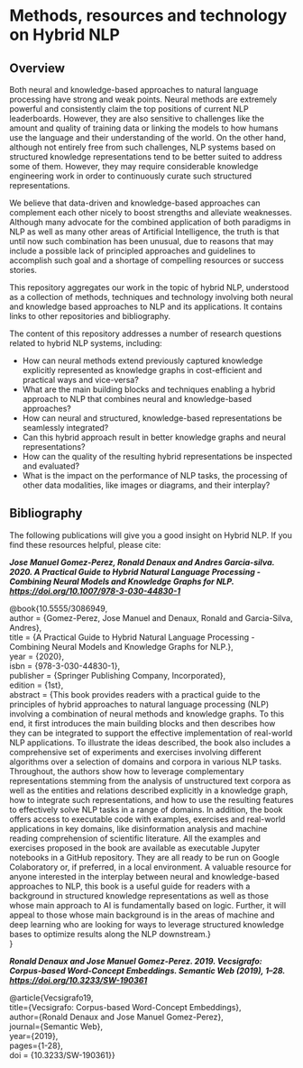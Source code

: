 # Methods, resources and technology on Hybrid NLP

## Overview
Both neural and knowledge-based approaches to natural language processing have strong and weak points. Neural methods are extremely powerful and consistently claim the top positions of current NLP leaderboards. However, they are also sensitive to challenges like the amount and quality of training data or linking the models to how humans use the language and their understanding of the world. On the other hand, although not entirely free from such challenges, NLP systems based on structured knowledge representations tend to be better suited to address some of them. However, they may require considerable knowledge engineering work in order to continuously curate such structured representations. 

We believe that data-driven and knowledge-based approaches can complement each other nicely to boost strengths and alleviate weaknesses. Although many advocate for the combined application of both paradigms in NLP as well as many other areas of Artificial Intelligence, the truth is that until now such combination has been unusual, due to reasons that may include a possible lack of principled approaches and guidelines to accomplish such goal and a shortage of compelling resources or success stories. 

This repository aggregates our work in the topic of hybrid NLP, understood as a collection of methods, techniques and technology involving both neural and knowledge based approaches to NLP and its applications. It contains links to other repositories and bibliography.

The content of this repository addresses a number of research questions related to hybrid NLP systems, including: 
* How can neural methods extend previously captured knowledge explicitly represented as knowledge graphs in cost-efficient and practical ways and vice-versa?
* What are the main building blocks and techniques enabling a hybrid approach to NLP that combines neural and knowledge-based approaches?
* How can neural and structured, knowledge-based representations be seamlessly integrated?
* Can this hybrid approach result in better knowledge graphs and neural representations?
* How can the quality of the resulting hybrid representations be inspected and evaluated?
* What is the impact on the performance of NLP tasks, the processing of other data modalities, like images or diagrams, and their interplay?

## Bibliography

The following publications will give you a good insight on Hybrid NLP. If you find these resources helpful, please cite:

**_Jose Manuel Gomez-Perez, Ronald Denaux and Andres Garcia-silva. 2020. A Practical Guide to Hybrid Natural Language Processing - Combining Neural Models and Knowledge Graphs for NLP. https://doi.org/10.1007/978-3-030-44830-1_**

@book{10.5555/3086949,  
author = {Gomez-Perez, Jose Manuel and Denaux, Ronald and Garcia-Silva, Andres},  
title = {A Practical Guide to Hybrid Natural Language Processing - Combining Neural Models and Knowledge Graphs for NLP.},  
year = {2020},  
isbn = {978-3-030-44830-1},  
publisher = {Springer Publishing Company, Incorporated},  
edition = {1st},  
abstract = {This book provides readers with a practical guide to the principles of hybrid approaches to natural language processing (NLP) involving a combination of neural methods and knowledge graphs. To this end, it first introduces the main building blocks and then describes how they can be integrated to support the effective implementation of real-world NLP applications. To illustrate the ideas described, the book also includes a comprehensive set of experiments and exercises involving different algorithms over a selection of domains and corpora in various NLP tasks. Throughout, the authors show how to leverage complementary representations stemming from the analysis of unstructured text corpora as well as the entities and relations described explicitly in a knowledge graph, how to integrate such representations, and how to use the resulting features to effectively solve NLP tasks in a range of domains. In addition, the book offers access to executable code with examples, exercises and real-world applications in key domains, like disinformation analysis and machine reading comprehension of scientific literature. All the examples and exercises proposed in the book are available as executable Jupyter notebooks in a GitHub repository. They are all ready to be run on Google Colaboratory or, if preferred, in a local environment. A valuable resource for anyone interested in the interplay between neural and knowledge-based approaches to NLP, this book is a useful guide for readers with a background in structured knowledge representations as well as those whose main approach to AI is fundamentally based on logic. Further, it will appeal to those whose main background is in the areas of machine and deep learning who are looking for ways to leverage structured knowledge bases to optimize results along the NLP downstream.}  
}

**_Ronald Denaux and Jose Manuel Gomez-Perez. 2019. Vecsigrafo: Corpus-based Word-Concept Embeddings. Semantic Web (2019), 1–28. https://doi.org/10.3233/SW-190361_**

@article{Vecsigrafo19,  
title={Vecsigrafo: Corpus-based Word-Concept Embeddings},  
author={Ronald Denaux and Jose Manuel Gomez-Perez},  
journal={Semantic Web},  
year={2019},  
pages={1-28},  
doi = {10.3233/SW-190361}}  




